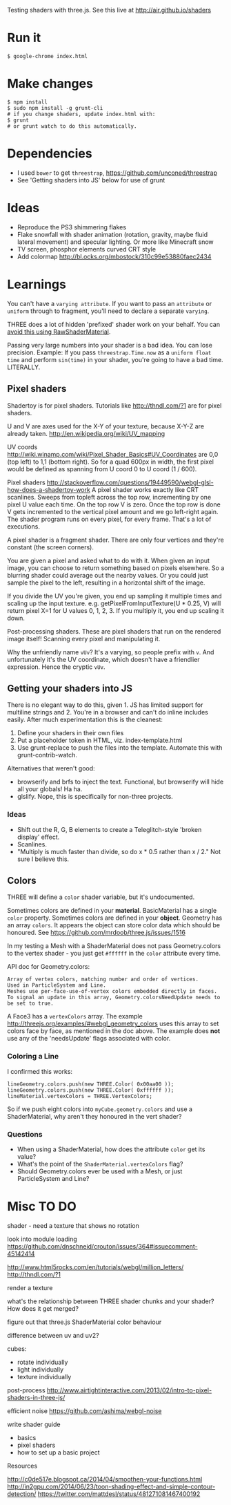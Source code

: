 Testing shaders with three.js. See this live at http://air.github.io/shaders

# Run it

    $ google-chrome index.html

# Make changes

    $ npm install
    $ sudo npm install -g grunt-cli
    # if you change shaders, update index.html with:
    $ grunt
    # or grunt watch to do this automatically.

# Dependencies

  - I used `bower` to get `threestrap`, https://github.com/unconed/threestrap
  - See 'Getting shaders into JS' below for use of grunt

# Ideas

  - Reproduce the PS3 shimmering flakes
  - Flake snowfall with shader animation (rotation, gravity, maybe fluid lateral movement) and specular lighting. Or more like Minecraft snow
  - TV screen, phosphor elements curved CRT style
  - Add colormap http://bl.ocks.org/mbostock/310c99e53880faec2434

# Learnings

You can't have a `varying attribute`. If you want to pass an `attribute` or `uniform` through to fragment, you'll need to declare a separate `varying`.

THREE does a lot of hidden 'prefixed' shader work on your behalf. You can [avoid this using RawShaderMaterial](https://github.com/mrdoob/three.js/issues/3121).

Passing very large numbers into your shader is a bad idea. You can lose precision. Example: If you pass `threestrap.Time.now` as a `uniform float time` and perform `sin(time)` in your shader, you're going to have a bad time. LITERALLY.

## Pixel shaders

Shadertoy is for pixel shaders. Tutorials like http://thndl.com/?1 are for pixel shaders.

U and V are axes used for the X-Y of your texture, because X-Y-Z are already taken. http://en.wikipedia.org/wiki/UV_mapping

UV coords http://wiki.winamp.com/wiki/Pixel_Shader_Basics#UV_Coordinates are 0,0 (top left) to 1,1 (bottom right). So for a quad 600px in width, the first pixel would be defined as spanning from U coord 0 to U coord (1 / 600).

Pixel shaders http://stackoverflow.com/questions/19449590/webgl-glsl-how-does-a-shadertoy-work
A pixel shader works exactly like CRT scanlines. Sweeps from topleft across the top row, incrementing by one pixel U value each time. On the top row V is zero. Once the top row is done V gets incremented to the vertical pixel amount and we go left-right again.
The shader program runs on every pixel, for every frame. That's a lot of executions.

A pixel shader is a fragment shader. There are only four vertices and they're constant (the screen corners).

You are given a pixel and asked what to do with it. When given an input image, you can choose to return something based on pixels elsewhere. So a blurring shader could average out the nearby values. Or you could just sample the pixel to the left, resulting in a horizontal shift of the image.

If you divide the UV you're given, you end up sampling it multiple times and scaling up the input texture. e.g. getPixelFromInputTexture(U * 0.25, V) will return pixel X=1 for U values 0, 1, 2, 3. If you multiply it, you end up scaling it down.

Post-processing shaders. These are pixel shaders that run on the rendered image itself! Scanning every pixel and manipulating it.

Why the unfriendly name `vUv`? It's a varying, so people prefix with `v`. And unfortunately it's the UV coordinate, which doesn't have a friendlier expression. Hence the cryptic `vUv`.

## Getting your shaders into JS

There is no elegant way to do this, given 1. JS has limited support for multiline strings and 2. You're in a browser and can't do inline includes easily. After much experimentation this is the cleanest:

  1. Define your shaders in their own files
  2. Put a placeholder token in HTML, viz. index-template.html
  3. Use grunt-replace to push the files into the template. Automate this with grunt-contrib-watch.

Alternatives that weren't good:

  - browserify and brfs to inject the text. Functional, but browserify will hide all your globals! Ha ha.
  - glslify. Nope, this is specifically for non-three projects.

### Ideas

  - Shift out the R, G, B elements to create a Teleglitch-style 'broken display' effect.
  - Scanlines.
  - "Multiply is much faster than divide, so do x * 0.5 rather than x / 2." Not sure I believe this.

## Colors

THREE will define a `color` shader variable, but it's undocumented.

Sometimes colors are defined in your **material**. BasicMaterial has a single `color` property.
Sometimes colors are defined in your **object**. Geometry has an array `colors`. It appears the object can store color data which should be honoured. See https://github.com/mrdoob/three.js/issues/1516

In my testing a Mesh with a ShaderMaterial does not pass Geometry.colors to the vertex shader - you just get `#ffffff` in the `color` attribute every time.

API doc for Geometry.colors:

    Array of vertex colors, matching number and order of vertices.
    Used in ParticleSystem and Line.
    Meshes use per-face-use-of-vertex colors embedded directly in faces.
    To signal an update in this array, Geometry.colorsNeedUpdate needs to be set to true.

A Face3 has a `vertexColors` array. The example http://threejs.org/examples/#webgl_geometry_colors uses this array to set colors face by face, as mentioned in the doc above. The example does **not** use any of the 'needsUpdate' flags associated with color.

### Coloring a Line

I confirmed this works:

    lineGeometry.colors.push(new THREE.Color( 0x00aa00 ));
    lineGeometry.colors.push(new THREE.Color( 0xffffff ));
    lineMaterial.vertexColors = THREE.VertexColors;

So if we push eight colors into `myCube.geometry.colors` and use a ShaderMaterial, why aren't they honoured in the vert shader?

### Questions

  - When using a ShaderMaterial, how does the attribute `color` get its value?
  - What's the point of the `ShaderMaterial.vertexColors` flag?
  - Should Geometry.colors ever be used with a Mesh, or just ParticleSystem and Line?

# Misc TO DO

shader - need a texture that shows no rotation

look into module loading https://github.com/dnschneid/crouton/issues/364#issuecomment-45142414

http://www.html5rocks.com/en/tutorials/webgl/million_letters/
http://thndl.com/?1

render a texture

what's the relationship between THREE shader chunks and your shader? How does it get merged?

figure out that three.js ShaderMaterial color behaviour

difference between uv and uv2?

cubes:
- rotate individually
- light individually
- texture individually

post-process http://www.airtightinteractive.com/2013/02/intro-to-pixel-shaders-in-three-js/

efficient noise https://github.com/ashima/webgl-noise

write shader guide
  - basics
  - pixel shaders
  - how to set up a basic project

Resources

http://c0de517e.blogspot.ca/2014/04/smoothen-your-functions.html
http://in2gpu.com/2014/06/23/toon-shading-effect-and-simple-contour-detection/
https://twitter.com/mattdesl/status/481271081467400192
